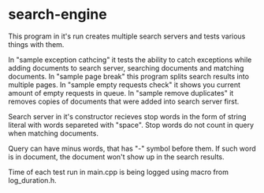 # search-engine

This program in it's run creates multiple search servers and tests various things with them.

In "sample exception cathcing" it tests the ability to catch exceptions while adding documents to search server,
searching documents and matching documents.
In "sample page break" this program splits search results into multiple pages.
In "sample empty requests check" it shows you current amount of empty requests in queue.
In "sample remove duplicates" it removes copies of documents that were added into search server first.

Search server in it's constructor recieves stop words in the form of string literal
with words separeted with "space". Stop words do not count in query when matching documents.

Query can have minus words, that has "-" symbol before them. If such word is in document,
the document won't show up in the search results.

Time of each test run in main.cpp is being logged using macro from log_duration.h.
